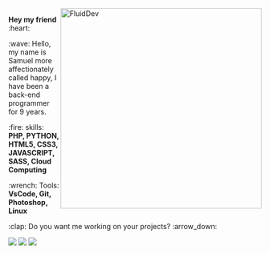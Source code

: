 <img src="https://github.com/samueldietrick/samueldietrick/blob/main/fluid.png?raw=true" min-width="200px" max-width="250px" width="400px" align="right" alt="FluidDev">

<p align="left"> 
  <b>Hey my friend</b> :heart:
</p>



<p align="left"> 
 :wave: Hello, my name is Samuel more affectionately called happy, I have been a back-end programmer for 9 years.
</p>

<p align="left">
  :fire: skills: <strong>PHP, PYTHON, HTML5, CSS3, JAVASCRIPT, SASS, Cloud Computing</strong>
</p>

<p align="left">
  :wrench: Tools: <strong>VsCode, Git, Photoshop, Linux</strong>
</p>

<p align="left">
  :clap: Do you want me working on your projects? :arrow_down:
</p>

<p align="left">

  <a href="https://t.me/samueldietrick" target="_blank">
  <img src="https://github.com/samueldietrick/samueldietrick/blob/main/t-icon.png?raw=true"/></a>

  <a href="https://www.facebook.com/samueldietrick0/" target="_blank">
  <img src="https://github.com/samueldietrick/samueldietrick/blob/main/f-icon.png?raw=true"/></a>

  <a href="mailto:contato@samueldietrick.com" target="_blank">
  <img src="https://github.com/samueldietrick/samueldietrick/blob/main/e-icon.png?raw=true"/></a>
</p>  

